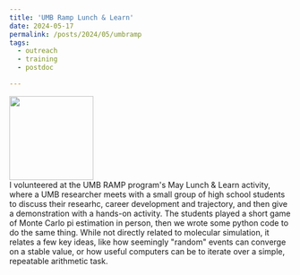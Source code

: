 ```yaml
---
title: 'UMB Ramp Lunch & Learn'
date: 2024-05-17
permalink: /posts/2024/05/umbramp
tags:
  - outreach
  - training
  - postdoc

---
```


<img src="/images/UMB_RAMP_Lunch_and_Learn.jpg" height="150" /><br>
I volunteered at the UMB RAMP program's May Lunch & Learn activity, where a UMB researcher meets with a small group of high school students to discuss their researhc, career development and trajectory, and then give a demonstration with a hands-on activity. The students played a short game of Monte Carlo pi estimation in person, then we wrote some python code to do the same thing. While not directly related to molecular simulation, it relates a few key ideas, like how seemingly "random" events can converge on a stable value, or how useful computers can be to iterate over a simple, repeatable arithmetic task.

